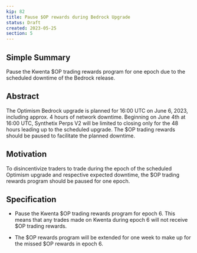 ```yaml
---
kip: 82
title: Pause $OP rewards during Bedrock Upgrade
status: Draft
created: 2023-05-25
section: 5
---
```


## Simple Summary

Pause the Kwenta $OP trading rewards program for one epoch due to the scheduled downtime of the Bedrock release.

## Abstract

The Optimism Bedrock upgrade is planned for 16:00 UTC on June 6, 2023, including approx. 4 hours of network downtime. Beginning on June 4th at 16:00 UTC, Synthetix Perps V2 will be limited to closing only for the 48 hours leading up to the scheduled upgrade. The $OP trading rewards should be paused to facilitate the planned downtime.

## Motivation

To disincentivize traders to trade during the epoch of the scheduled Optimism upgrade and respective expected downtime, the $OP trading rewards program should be paused for one epoch.

## Specification

- Pause the Kwenta $OP trading rewards program for epoch 6. This means that any trades made on Kwenta during epoch 6 will not receive $OP trading rewards.

- The $OP rewards program will be extended for one week to make up for the missed $OP rewards in epoch 6.
